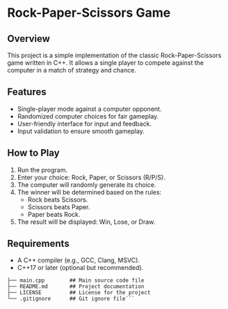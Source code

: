 # Rock-Paper-Scissors Game

## Overview
This project is a simple implementation of the classic Rock-Paper-Scissors game written in C++. It allows a single player to compete against the computer in a match of strategy and chance.

## Features
- Single-player mode against a computer opponent.
- Randomized computer choices for fair gameplay.
- User-friendly interface for input and feedback.
- Input validation to ensure smooth gameplay.

## How to Play
1. Run the program.
2. Enter your choice: Rock, Paper, or Scissors (R/P/S).
3. The computer will randomly generate its choice.
4. The winner will be determined based on the rules:
   - Rock beats Scissors.
   - Scissors beats Paper.
   - Paper beats Rock.
5. The result will be displayed: Win, Lose, or Draw.

## Requirements
- A C++ compiler (e.g., GCC, Clang, MSVC).
- C++17 or later (optional but recommended).

```rock-paper-scissors/
├── main.cpp        ## Main source code file
├── README.md       ## Project documentation
├── LICENSE         ## License for the project
└── .gitignore      ## Git ignore file```


